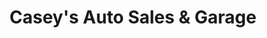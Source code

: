 ---
title: "Casey's Auto Sales & Garage"
url: /aurora/caseys-auto-sales-and-garage/
shop: car repair
---
